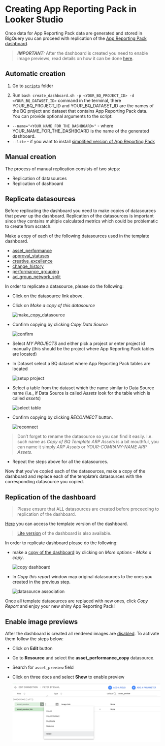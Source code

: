 # Creating App Reporting Pack in Looker Studio

Once data for App Reporting Pack data are generated and stored in BigQuery you can
proceed with replication of the [App Reporting Pack dashboard](https://lookerstudio.google.com/c/u/0/reporting/3f042b13-f767-4195-b092-35b94e0b430c/page/0hcO).

> **_IMPORTANT:_** After the dashboard is created you need to enable image previews, read details on how it can be done [here](#enable-image-previews).


## Automatic creation

1. Go to [`scripts`](../scripts) folder

2. Run `bash create_dashboard.sh -p <YOUR_BQ_PROJECT_ID> -d <YOUR_BQ_DATASET_ID>` command in the terminal, there YOUR_BQ_PROJECT_ID and YOUR_BQ_DATASET_ID are the names of the BQ project and dataset that contains App Reporting Pack data.\
You can provide optional arguments to the script:
* `--name="<YOUR_NAME_FOR_THE_DASHBOARD>"` - where YOUR_NAME_FOR_THE_DASHBOARD is the name of the generated dashboard.
* `--lite` - if you want to install [simplified version of App Reporting Pack](https://datastudio.google.com/c/u/0/reporting/6c386d70-7a1f-4b31-a29b-173f5b671310/page/0hcO)


## Manual creation

The process of manual replication consists of two steps:

* Replication of datasources
* Replication of dashboard

## Replicate datasources

Before replicating the dashboard you need to make copies of datasources that power up the dashboard.
Replication of the datasources is important since they contains multiple calculated metrics which could be problematic to create from scratch.

Make a copy of each of the following datasources used in the template dashboard.
* [asset_performance](https://datastudio.google.com/c/u/0/datasources/cb655b63-49c0-48d6-babf-aa956c369b15)
* [approval_statuses](https://datastudio.google.com/c/u/0/datasources/cdbfb99c-203c-4eeb-9a57-3d99f34546ee)
* [creative_excellence](https://datastudio.google.com/c/u/0/datasources/636bab56-3bff-4143-92a2-106206c4ad03)
* [change_history](https://datastudio.google.com/c/u/0/datasources/e82e7458-f386-419f-9556-31b932d68463)
* [performance_grouping](https://datastudio.google.com/c/u/0/datasources/e211b30c-0209-4940-98b5-61517fdb8f13)
* [ad_group_network_split](https://datastudio.google.com/c/u/0/datasources/36341813-dee7-4aef-8b9b-bf015e4657d6)


In order to replicate a datasource, please do the following:
* Click on the datasource link above.
* Click on *Make a copy of this datasource*

	![make_copy_datasource](src/make_copy_datasource.png)

* Confirm copying by clicking *Copy Data Source*

	![confirm](src/copy_confirm.png)

* Select *MY PROJECTS* and either pick a project or enter project id manually (this should be the project where App Reporting Pack tables are located)
* In Dataset select a BQ dataset where App Reporting Pack tables are located

	![setup project](src/setup_project.png)
* Select a table from the dataset which the name similar to Data Source name (i.e., if Data Source is called *Assets* look for the table which is called *assets*)

	![select table](src/select_table.png)

* Confirm copying by clicking *RECONNECT* button.

	![reconnect](src/reconnect.png)


> Don’t forget to rename the datasource so you can find it easily. I.e. such name as *Copy of BQ Template ARP Assets* is a bit mouthful, you can name it simply *ARP Assets* or *YOUR-COMPANY-NAME ARP Assets*.

* Repeat the steps above for all the datasources.

Now that you’ve copied each of the datasources, make a copy of the dashboard and replace each of the template’s datasources with the corresponding datasource you copied.

## Replication of the dashboard

> Please ensure that ALL datasources are created before proceeding to replication of the dashboard.

[Here](https://datastudio.google.com/c/u/0/reporting/3f042b13-f767-4195-b092-35b94e0b430c/page/0hcO) you can access the template version of the dashboard.
>  [Lite version](https://datastudio.google.com/c/u/0/reporting/6c386d70-7a1f-4b31-a29b-173f5b671310/page/0hcO) of the dashboard is also available.

In order to replicate dashboard please do the following:

* make a [copy of the dashboard](https://datastudio.google.com/c/u/0/reporting/3f042b13-f767-4195-b092-35b94e0b430c/page/0hcO) by clicking on *More options - Make a copy*.

	![copy dashboard](src/copy_dashboard.png)

* In *Copy this report* window map original datasources to the ones you created in the previous step.

	![datasource association](src/datasource_association.png)

Once all template datasources are replaced with new ones, click *Copy Report* and enjoy your new shiny App Reporting Pack!

## Enable image previews

After the dashboard is created all rendered images are [disabled](https://support.google.com/looker-studio/answer/7570489?hl=en#zippy=%2Cin-this-article). To activate them follow the steps below:

* Click on **Edit** button
* Go to **Resource**  and select the **asset_performance_copy** datasource.
* Search for `asset_preview` field
* Click on three docs and select **Show** to enable preview

	![enable preview](src/preview_enable.png)

